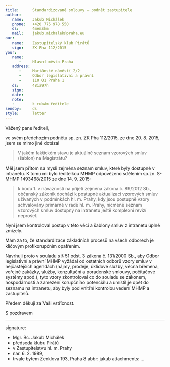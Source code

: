 ```yaml
---
title:      Standardizované smlouvy – podnět zastupitele 
author:
   name:    Jakub Michálek
   phone:   +420 775 978 550
   ds:      4memzkm
   mail:    jakub.michalek@praha.eu
our:
   name:    Zastupitelský klub Pirátů
   sign:    ZK Pha 112/2015
your:
   name:
      -     Hlavní město Praha
   address:
      -     Mariánské náměstí 2/2
      -     Odbor legislativní a právní
      -     110 01 Praha 1
   ds:      48ia97h
   sign:
   date:    
   note:
   -        k rukám ředitele
sendby:     ds
style:      letter
---
```


Vážený pane řediteli,

ve svém předchozím podnětu sp. zn. ZK Pha 112/2015, ze dne 20. 8. 2015, jsem
se mimo jiné dotázal 

> V jakém faktickém stavu je aktuálně seznam vzorových smluv (šablon) na Magistrátu?

Měl jsem přitom na mysli zejména seznam smluv, které byly dostupné v intranetu. K tomu mi bylo ředitelkou MHMP odpovězeno sdělením sp.zn. S-MHMP 1493468/2015 ze dne 14. 9. 2015:

> k bodu 1. v návaznosti na přijetí zejména zákona č. 89/2012 Sb., občanský zákoník dochází k postupné aktualizaci vzorových smluv užívaných v podmínkách hl. m. Prahy, kdy jsou postupně vzory schvalovány primárně v radě hl. m. Prahy, nicméně seznam vzorových smluv dostupný na intranetu ještě komplexní revizí neprošel. 

Nyní jsem kontroloval postup v této věci a šablony smluv z intranetu úplně zmizely. 

Mám za to, že standardizace základních procesů na všech odborech je klíčovým protikorupčním opatřením. 

Navrhuji proto v souladu s § 51 odst. 3 zákona č. 131/2000 Sb.,
aby Odbor legislativní a právní MHMP vyžádal od ostatních odborů vzory smluv v nejčastějších agendách (nájmy, prodeje, úklidové služby, věcná břemena, veřejné zakázky, služby, konzultační a poradenské smlouvy, počítačové systémy apod.), tyto vzory zkontroloval co do souladu se zákonem, hospodárnosti a zamezení korupčního potenciálu a umístil je opět do seznamu na intranetu, aby byly pod vnitřní kontrolou vedení MHMP a zastupitelů. 

Předem děkuji za Vaši vstřícnost.

S pozdravem

---
signature:
  - Mgr. Bc. Jakub Michálek
  - předseda klubu Pirátů
  - v Zastupitelstvu hl. m. Prahy
  - nar. 6. 2. 1989, 
  - trvale bytem Zenklova 193, Praha 8
abbr:       jakub
attachments:
...
